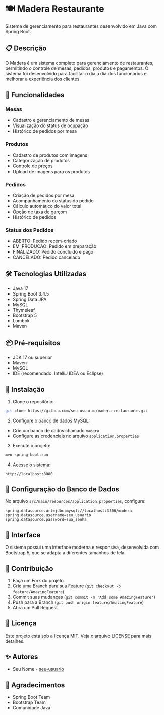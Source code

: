 # 🍽️ Madera Restaurante

Sistema de gerenciamento para restaurantes desenvolvido em Java com Spring Boot.

## 📋 Descrição

O Madera é um sistema completo para gerenciamento de restaurantes, permitindo o controle de mesas, pedidos, produtos e pagamentos. O sistema foi desenvolvido para facilitar o dia a dia dos funcionários e melhorar a experiência dos clientes.

## 🚀 Funcionalidades

### Mesas
- Cadastro e gerenciamento de mesas
- Visualização do status de ocupação
- Histórico de pedidos por mesa

### Produtos
- Cadastro de produtos com imagens
- Categorização de produtos
- Controle de preços
- Upload de imagens para os produtos

### Pedidos
- Criação de pedidos por mesa
- Acompanhamento do status do pedido
- Cálculo automático do valor total
- Opção de taxa de garçom
- Histórico de pedidos

### Status dos Pedidos
- ABERTO: Pedido recém-criado
- EM_PRODUCAO: Pedido em preparação
- FINALIZADO: Pedido concluído e pago
- CANCELADO: Pedido cancelado

## 🛠️ Tecnologias Utilizadas

- Java 17
- Spring Boot 3.4.5
- Spring Data JPA
- MySQL
- Thymeleaf
- Bootstrap 5
- Lombok
- Maven

## 📦 Pré-requisitos

- JDK 17 ou superior
- Maven
- MySQL
- IDE (recomendado: IntelliJ IDEA ou Eclipse)

## 🔧 Instalação

1. Clone o repositório:
```bash
git clone https://github.com/seu-usuario/madera-restaurante.git
```

2. Configure o banco de dados MySQL:
- Crie um banco de dados chamado `madera`
- Configure as credenciais no arquivo `application.properties`

3. Execute o projeto:
```bash
mvn spring-boot:run
```

4. Acesse o sistema:
```
http://localhost:8080
```

## 📝 Configuração do Banco de Dados

No arquivo `src/main/resources/application.properties`, configure:

```properties
spring.datasource.url=jdbc:mysql://localhost:3306/madera
spring.datasource.username=seu_usuario
spring.datasource.password=sua_senha
```

## 🎨 Interface

O sistema possui uma interface moderna e responsiva, desenvolvida com Bootstrap 5, que se adapta a diferentes tamanhos de tela.

## 👥 Contribuição

1. Faça um Fork do projeto
2. Crie uma Branch para sua Feature (`git checkout -b feature/AmazingFeature`)
3. Commit suas mudanças (`git commit -m 'Add some AmazingFeature'`)
4. Push para a Branch (`git push origin feature/AmazingFeature`)
5. Abra um Pull Request

## 📄 Licença

Este projeto está sob a licença MIT. Veja o arquivo [LICENSE](LICENSE) para mais detalhes.

## ✨ Autores

- Seu Nome - [seu-usuario](https://github.com/seu-usuario)

## 🙏 Agradecimentos

- Spring Boot Team
- Bootstrap Team
- Comunidade Java 